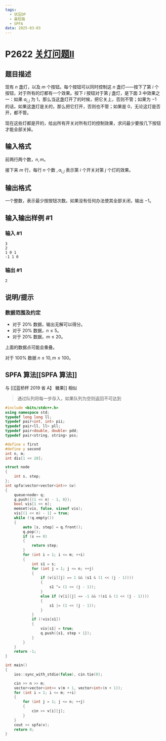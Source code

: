 ```yaml
---
tags:
  - 状压DP
  - 最短路
  - SPFA
data: 2025-03-03
---
```

# P2622 [关灯问题II](https://www.luogu.com.cn/problem/P2622)

## 题目描述

现有 $n$ 盏灯，以及 $m$ 个按钮。每个按钮可以同时控制这 $n$ 盏灯——按下了第 $i$ 个按钮，对于所有的灯都有一个效果。按下 $i$ 按钮对于第 $j$ 盏灯，是下面 $3$ 中效果之一：如果 $a_{i,j}$ 为 $1$，那么当这盏灯开了的时候，把它关上，否则不管；如果为 $-1$ 的话，如果这盏灯是关的，那么把它打开，否则也不管；如果是 $0$，无论这灯是否开，都不管。

现在这些灯都是开的，给出所有开关对所有灯的控制效果，求问最少要按几下按钮才能全部关掉。

## 输入格式

前两行两个数，$n, m$。

接下来 $m$ 行，每行 $n$ 个数 $,a_{i, j}$ 表示第 $i$ 个开关对第 $j$ 个灯的效果。

## 输出格式

一个整数，表示最少按按钮次数。如果没有任何办法使其全部关闭，输出 $-1$。

## 输入输出样例 #1

### 输入 #1

```
3
2
1 0 1
-1 1 0
```

### 输出 #1

```
2
```

## 说明/提示

### 数据范围及约定

- 对于 $20\%$ 数据，输出无解可以得分。
- 对于 $20\%$ 数据，$n \le 5$。
- 对于 $20\%$ 数据，$m \le 20$。

上面的数据点可能会重叠。

对于 $100\%$ 数据 $n \le 10,m \le 100$。

## SPFA 算法[[SPFA 算法]]

与 [[【蓝桥杯 2019 省 A】 糖果]] 相似

> 通过队列将每一步存入，如果队列为空则返回不可达到


```CPP
#include <bits/stdc++.h>
using namespace std;
typedef long long ll;
typedef pair<int, int> pii;
typedef pair<ll, ll> pll;
typedef pair<double, double> pdd;
typedef pair<string, string> pss;

#define x first
#define y second
int n, m;
int dis[1 << 20];

struct node
{
    int s, step;
};
int spfa(vector<vector<int>> &v)
{
    queue<node> q;
    q.push({(1 << n) - 1, 0});
    bool vis[1 << n];
    memset(vis, false, sizeof vis);
    vis[(1 << n) - 1] = true;
    while (!q.empty())
    {
        auto [s, step] = q.front();
        q.pop();
        if (s == 0)
        {
            return step;
        }
        for (int i = 1; i <= m; ++i)
        {
            int s1 = s;
            for (int j = 1; j <= n; ++j)
            {
                if (v[i][j] == 1 && (s1 & (1 << (j - 1))))
                {
                    s1 ^= (1 << (j - 1));
                }
                else if (v[i][j] == -1 && !(s1 & (1 << (j - 1))))
                {
                    s1 |= (1 << (j - 1));
                }
            }
            if (!vis[s1])
            {
                vis[s1] = true;
                q.push({s1, step + 1});
            }
        }
    }
    return -1;
}

int main()
{
    ios::sync_with_stdio(false), cin.tie(0);

    cin >> n >> m;
    vector<vector<int>> v(m + 1, vector<int>(n + 1));
    for (int i = 1; i <= m; ++i)
    {
        for (int j = 1; j <= n; ++j)
        {
            cin >> v[i][j];
        }
    }
    cout << spfa(v);
    return 0;
}

```